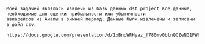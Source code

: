     Моей задачей являлось извлечь из базы данных dst_project все данные, необходимые для оценки прибыльности или убыточности
    авиарейсов из Анапы в зимней период. Данные были извлечены и записаны в файл csv.
    
    https://docs.google.com/presentation/d/1xBnoWRHyaz_f780mv0btnQCZeNG1PWPN/edit#slide=id.p7
